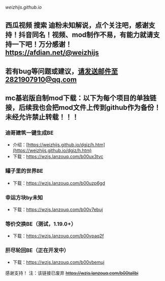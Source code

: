###### weizhijs.github.io
## 西瓜视频 搜索 迪粉未知解说，点个关注吧，感谢支持！抖音同名！视频、mod制作不易，有能力就请支持一下吧！万分感谢！<a href="https://afdian.net/@weizhijs" target="_blank">https://afdian.net/@weizhijs</a>
## 若有bug等问题或建议，请发送邮件至2821907910@qq.com

## mc基岩版自制mod下载：以下为每个项目的单独链接，后续我也会把mod文件上传到github作为备份！未经允许禁止转载！！！

### 迪哥建筑一键生成BE
- 介绍：[https://weizhijs.github.io/dgjz/h.htm](https://weizhijs.github.io/dgjz/h.htm)
- 下载：<a href="https://wzjs.lanzouq.com/b00ux3tvc" target="_blank">https://wzjs.lanzouq.com/b00ux3tvc</a>

### 罐子里的世界BE
- 下载：<a href="https://wzjs.lanzouq.com/b00uzp6gd" target="_blank">https://wzjs.lanzouq.com/b00uzp6gd</a>
### 幸运方块by未知
- 下载：<a href="https://wzjs.lanzouq.com/b00v7ebuj" target="_blank">https://wzjs.lanzouq.com/b00v7ebuj</a>

### 等价交换BE（测试，1.19.0+）
- 下载：<a href="https://wzjs.lanzouq.com/b00vpaq2f" target="_blank">https://wzjs.lanzouq.com/b00vpaq2f</a>

### 肝尽轮回BE（正在开发中）
- 下载：<a href="https://wzjs.lanzouq.com/b00vbemuj" target="_blank">https://wzjs.lanzouq.com/b00vbemuj</a>
<!-- <a href="https://afdian.net/@weizhijs" target="_blank" rel="noopener noreferrer">https://afdian.net/@weizhijs</a> 这是一个注释：[https://wzjs.lanzouq.com/b00tallbi](https://wzjs.lanzouq.com/b00tallbi) -->
感谢支持！
注：该链接已废弃 ~~https://wzjs.lanzouq.com/b00tallbi~~
